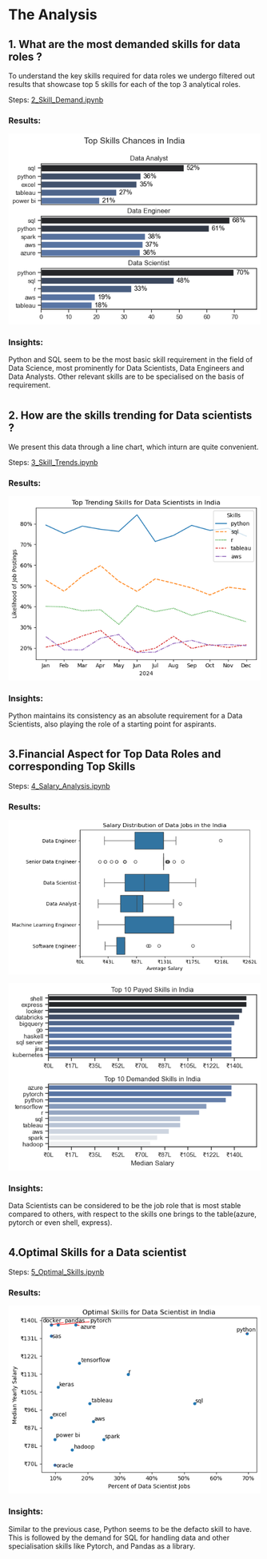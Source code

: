 # The Analysis
## 1. What are the most demanded skills for data roles ? 
To understand the key skills required for data roles we undergo filtered out results  that showcase top 5 skills for each of the top 3 analytical roles.

Steps: [2_Skill_Demand.ipynb](project_python/2_Skill_Demand.ipynb)

### Results: 
![Visualization of Top Skills](project_python/images/2_output.png)

### Insights:
Python and SQL seem to be the most basic skill requirement in the field of Data Science, most prominently for Data Scientists, Data Engineers and Data Analysts. Other relevant skills are to be specialised on the basis of requirement.
# 
## 2. How are the skills trending for Data scientists ?

We present this data through a line chart, which inturn are quite convenient.

Steps: [3_Skill_Trends.ipynb](project_python/3_Skill_Trends.ipynb)
### Results:
![Trending Skills](project_python/images/3_output.png)

### Insights:
Python maintains its consistency as an absolute requirement for a Data Scientists, also playing the role of a starting point for aspirants.
# 
## 3.Financial Aspect for Top Data Roles and corresponding Top Skills

Steps: [4_Salary_Analysis.ipynb](project_python\4_Salary_Analysis.ipynb)

### Results:
![Salary Distribution](project_python/images/4_output.png)

![Top Skills](project_python/images/4_2_output.png)

### Insights:
Data Scientists can be considered to be the job role that is most stable compared to others, with respect to the skills one brings to the table(azure, pytorch or even shell, express).
#
## 4.Optimal Skills for a Data scientist

Steps: [5_Optimal_Skills.ipynb](project_python\5_Optimal_Skills.ipynb)

### Results:
![Skill Distribution](project_python/images/5_output.png)

### Insights:
Similar to the previous case, Python seems to be the defacto skill to have. This is followed by the demand for SQL for handling data and other specialisation skills like Pytorch, and Pandas as a library.

